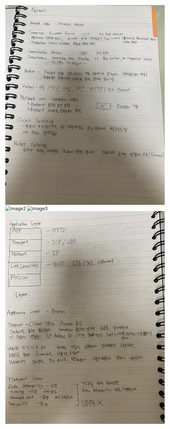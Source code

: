 ![image1](NetworkImage/1.jpg)
![image2](NetworkImage/2.HEIC)
![image3](NetworkImage/3.HEIC)
![image4](NetworkImage/4.jpg)